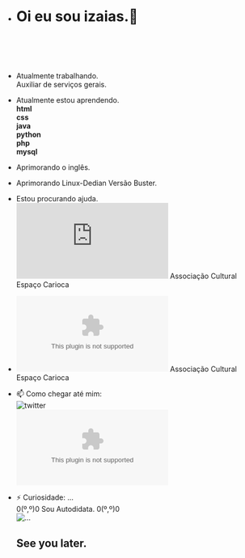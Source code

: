 - <h1>Oi eu sou izaias.👋<h1><br />

- Atualmente trabalhando.<br/>
 Auxiliar de serviços gerais.<br/>
- Atualmente estou aprendendo.<br/>
**html<br/>
css<br/>
java<br/>
python<br/>
php<br/>
mysql**<br/>
- Aprimorando o inglês.<br/>
- Aprimorando Linux-Dedian Versão Buster.<br/>
- Estou procurando ajuda.<br/>
 ![site](https://associacaoculturalespacocarioca.000webhostapp.com/index.html) Associação Cultural Espaço Carioca<br/>
- ![google mail](aculturalespacocarioca@gmail.com) Associação Cultural Espaço Carioca<br/>
- 📫 Como chegar até mim:<br/>
  ![twitter](https://twitter.com/linuxblack)<br/>
  ![google mail](zambelestar@gmail.com)<br />
- ⚡ Curiosidade: ...<br/>
  0(º,º)0 Sou Autodidata. 0(º,º)0<br />
 ![...]()<H2>See you later.<H2>
